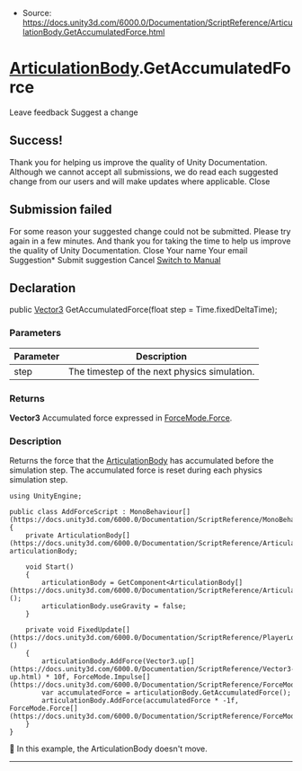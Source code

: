 * Source: https://docs.unity3d.com/6000.0/Documentation/ScriptReference/ArticulationBody.GetAccumulatedForce.html

#  [ArticulationBody](https://docs.unity3d.com/6000.0/Documentation/ScriptReference/ArticulationBody.html).GetAccumulatedForce
Leave feedback
Suggest a change
## Success!
Thank you for helping us improve the quality of Unity Documentation. Although we cannot accept all submissions, we do read each suggested change from our users and will make updates where applicable.
Close
## Submission failed
For some reason your suggested change could not be submitted. Please <a>try again</a> in a few minutes. And thank you for taking the time to help us improve the quality of Unity Documentation.
Close
Your name Your email Suggestion* Submit suggestion
Cancel
[Switch to Manual](https://docs.unity3d.com/6000.0/Documentation/Manual/class-ArticulationBody.html "Go to ArticulationBody Component in the Manual")
## Declaration
public [Vector3](https://docs.unity3d.com/6000.0/Documentation/ScriptReference/Vector3.html) GetAccumulatedForce(float step = Time.fixedDeltaTime); 
### Parameters
Parameter | Description  
---|---  
step | The timestep of the next physics simulation.  
### Returns
**Vector3** Accumulated force expressed in [ForceMode.Force](https://docs.unity3d.com/6000.0/Documentation/ScriptReference/ForceMode.Force.html). 
### Description
Returns the force that the [ArticulationBody](https://docs.unity3d.com/6000.0/Documentation/ScriptReference/ArticulationBody.html) has accumulated before the simulation step.
The accumulated force is reset during each physics simulation step.
```
using UnityEngine;  
  
public class AddForceScript : MonoBehaviour[](https://docs.unity3d.com/6000.0/Documentation/ScriptReference/MonoBehaviour.html)
{
    private ArticulationBody[](https://docs.unity3d.com/6000.0/Documentation/ScriptReference/ArticulationBody.html) articulationBody;  
  
    void Start()
    {
        articulationBody = GetComponent<ArticulationBody[](https://docs.unity3d.com/6000.0/Documentation/ScriptReference/ArticulationBody.html)>();
        articulationBody.useGravity = false;
    }  
  
    private void FixedUpdate[](https://docs.unity3d.com/6000.0/Documentation/ScriptReference/PlayerLoop.FixedUpdate.html)()
    {
        articulationBody.AddForce(Vector3.up[](https://docs.unity3d.com/6000.0/Documentation/ScriptReference/Vector3-up.html) * 10f, ForceMode.Impulse[](https://docs.unity3d.com/6000.0/Documentation/ScriptReference/ForceMode.Impulse.html));
        var accumulatedForce = articulationBody.GetAccumulatedForce();
        articulationBody.AddForce(accumulatedForce * -1f, ForceMode.Force[](https://docs.unity3d.com/6000.0/Documentation/ScriptReference/ForceMode.Force.html));
    }
}

```

In this example, the ArticulationBody doesn't move.
* * *

